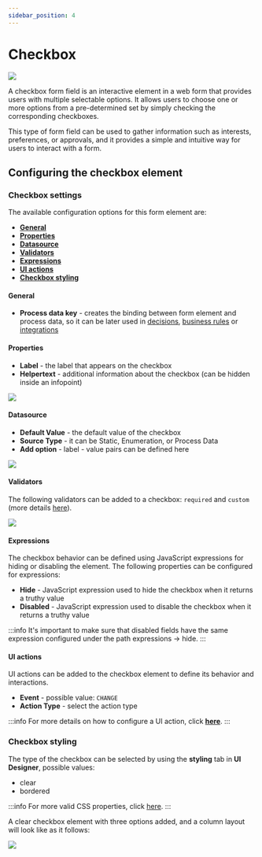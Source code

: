 ```yaml
---
sidebar_position: 4
---
```


# Checkbox

![](https://s3.eu-west-1.amazonaws.com/docx.flowx.ai/3.1/checkbox_form_field.png)

A checkbox form field is an interactive element in a web form that provides users with multiple selectable options. It allows users to choose one or more options from a pre-determined set by simply checking the corresponding checkboxes. 

This type of form field can be used to gather information such as interests, preferences, or approvals, and it provides a simple and intuitive way for users to interact with a form.

## Configuring the checkbox element

### Checkbox settings

The available configuration options for this form element are:

- [**General**](#general)
- [**Properties**](#properties)
- [**Datasource**](#datasource)
- [**Validators**](#validators)
- [**Expressions**](#expressions)
- [**UI actions**](#ui-actions)
- [**Checkbox styling**](#checkbox-styling)

#### General

* **Process data key** - creates the binding between form element and process data, so it can be later used in [decisions](../../../node/exclusive-gateway-node.md), [business rules](../../../actions/business-rule-action/business-rule-action.md) or [integrations](../../../node/message-send-received-task-node.md#from-integration)

#### Properties

* **Label** - the label that appears on the checkbox
* **Helpertext** - additional information about the checkbox (can be hidden inside an infopoint)

![](https://s3.eu-west-1.amazonaws.com/docx.flowx.ai/3.1/checkbox_properties.png)

#### Datasource

* **Default Value** - the default value of the checkbox
* **Source Type** - it can be Static, Enumeration, or Process Data
* **Add option** - label - value pairs can be defined here

![](https://s3.eu-west-1.amazonaws.com/docx.flowx.ai/3.1/checkbox_datasource.png)

#### Validators 

The following validators can be added to a checkbox: `required` and `custom` (more details [here](../../validators.md)).

![](https://s3.eu-west-1.amazonaws.com/docx.flowx.ai/3.1/checkbox_validators.png)

#### Expressions

The checkbox behavior can be defined using JavaScript expressions for hiding or disabling the element. The following properties can be configured for expressions:
   
* **Hide** - JavaScript expression used to hide the checkbox when it returns a truthy value
* **Disabled** - JavaScript expression used to disable the checkbox when it returns a truthy value

:::info
It's important to make sure that disabled fields have the same expression configured under the path expressions → hide.
:::

#### UI actions

UI actions can be added to the checkbox element to define its behavior and interactions.

* **Event** - possible value: `CHANGE`
* **Action Type** - select the action type

:::info
For more details on how to configure a UI action, click [**here**](../../ui-actions).
:::


### Checkbox styling

The type of the checkbox can be selected by using the **styling** tab in **UI Designer**, possible values:

* clear
* bordered

:::info
For more valid CSS properties, click [here](../../#styling).
:::

A clear checkbox element with three options added, and a column layout will look like as it follows:

![](https://s3.eu-west-1.amazonaws.com/docx.flowx.ai/3.1/checkbox_styling.png)